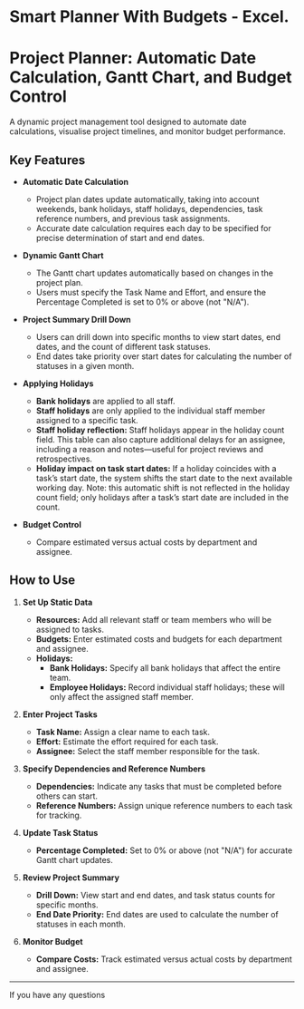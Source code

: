 # Smart Planner With Budgets - Excel.
# Project Planner: Automatic Date Calculation, Gantt Chart, and Budget Control

A dynamic project management tool designed to automate date calculations, visualise project timelines, and monitor budget performance.

## Key Features

- **Automatic Date Calculation**
  - Project plan dates update automatically, taking into account weekends, bank holidays, staff holidays, dependencies, task reference numbers, and previous task assignments.
  - Accurate date calculation requires each day to be specified for precise determination of start and end dates.

- **Dynamic Gantt Chart**
  - The Gantt chart updates automatically based on changes in the project plan.
  - Users must specify the Task Name and Effort, and ensure the Percentage Completed is set to 0% or above (not "N/A").

- **Project Summary Drill Down**
  - Users can drill down into specific months to view start dates, end dates, and the count of different task statuses.
  - End dates take priority over start dates for calculating the number of statuses in a given month.

- **Applying Holidays**
  - **Bank holidays** are applied to all staff.
  - **Staff holidays** are only applied to the individual staff member assigned to a specific task.
  - **Staff holiday reflection:** Staff holidays appear in the holiday count field. This table can also capture additional delays for an assignee, including a reason and notes—useful for project reviews and retrospectives.
  - **Holiday impact on task start dates:** If a holiday coincides with a task’s start date, the system shifts the start date to the next available working day. Note: this automatic shift is not reflected in the holiday count field; only holidays after a task’s start date are included in the count.

- **Budget Control**
  - Compare estimated versus actual costs by department and assignee.

## How to Use

1. **Set Up Static Data**
   - **Resources:** Add all relevant staff or team members who will be assigned to tasks.
   - **Budgets:** Enter estimated costs and budgets for each department and assignee.
   - **Holidays:**  
     - **Bank Holidays:** Specify all bank holidays that affect the entire team.
     - **Employee Holidays:** Record individual staff holidays; these will only affect the assigned staff member.

2. **Enter Project Tasks**
   - **Task Name:** Assign a clear name to each task.
   - **Effort:** Estimate the effort required for each task.
   - **Assignee:** Select the staff member responsible for the task.

3. **Specify Dependencies and Reference Numbers**
   - **Dependencies:** Indicate any tasks that must be completed before others can start.
   - **Reference Numbers:** Assign unique reference numbers to each task for tracking.

4. **Update Task Status**
   - **Percentage Completed:** Set to 0% or above (not "N/A") for accurate Gantt chart updates.

5. **Review Project Summary**
   - **Drill Down:** View start and end dates, and task status counts for specific months.
   - **End Date Priority:** End dates are used to calculate the number of statuses in each month.

6. **Monitor Budget**
   - **Compare Costs:** Track estimated versus actual costs by department and assignee.

---

If you have any questions

